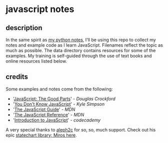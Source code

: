# javascript notes

## description
In the same spirit as [my python notes](https://github.com/jessicarush/python-notes), I'll be using this repo to collect my notes and example code as I learn JavaScript. Filenames reflect the topic as much as possible. The data directory contains resources for some of the examples. My training is self-guided through the use of text books and online resources listed below.

## credits
Some examples and notes come from the following:

- '[JavaScript: The Good Parts](https://www.amazon.ca/JavaScript-Good-Parts-Douglas-Crockford/dp/0596517742/ref=sr_1_1?ie=UTF8&qid=1535566567&sr=8-1&keywords=JavaScript%3A+The+Good+Parts&dpID=5131OWtQRaL&preST=_SX258_BO1,204,203,200_QL70_&dpSrc=srch)' - *Douglas Crockford*  
- '[You Don't Know JavaScript](https://www.amazon.ca/s/ref=nb_sb_noss?url=search-alias%3Dstripbooks&field-keywords=You+Don%27t+Know+JavaScript+Kyle+Simpson&rh=n%3A916520%2Ck%3AYou+Don%27t+Know+JavaScript+Kyle+Simpson)' - *Kyle Simpson*  
- '[The JavaScript Guide](https://developer.mozilla.org/en-US/docs/Web/JavaScript/Guide)' - *MDN*  
- '[The JavaScript Reference](https://developer.mozilla.org/en-US/docs/Web/JavaScript/Reference)' - *MDN*
- '[Introduction to JavaScript](https://www.codecademy.com/learn/introduction-to-javascript)' - *codecademy*



A very special thanks to [aleph2c](https://github.com/aleph2c) for so, so, much support. Check out his epic [statechart library; Miros here](https://aleph2c.github.io/miros/index.html).

